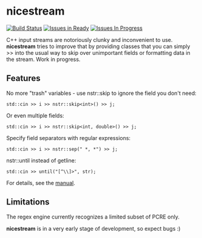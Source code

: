 # nicestream

[![Build Status](https://travis-ci.org/lipk/nicestream.svg?branch=master)](https://travis-ci.org/lipk/nicestream)
[![Issues in Ready](https://badge.waffle.io/lipk/nicestream.svg?label=ready&title=Ready)](http://waffle.io/lipk/nicestream)
[![Issues In Progress](https://badge.waffle.io/lipk/nicestream.svg?label=In%20Progress&title=In%20Progress)](http://waffle.io/lipk/nicestream)

C++ input streams are notoriously clunky and inconvenient to use. **nicestream** tries to improve that by providing classes that
you can simply >> into the usual way to skip over unimportant fields or formatting data in the stream. Work in progress.

## Features

No more "trash" variables - use nstr::skip to ignore the field you don't need:

    std::cin >> i >> nstr::skip<int>() >> j;

Or even multiple fields:

    std::cin >> i >> nstr::skip<int, double>() >> j;

Specify field separators with regular expressions:

    std::cin >> i >> nstr::sep(" *, *") >> j;

nstr::until instead of getline:

    std::cin >> until("[^\\]>", str);

For details, see the [manual](manual.md).

## Limitations

The regex engine currently recognizes a limited subset of PCRE only.

**nicestream** is in a very early stage of development, so expect bugs :)
